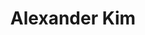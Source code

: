 ---
# Display name
title: Alexander Kim

# Is this the primary user of the site?
superuser: true

# Role/position
role: MLOps Engineer - Iterative.ai

# Organizations/Affiliations
organizations:
  - name: Iterative.ai
    url: ''

# Short bio (displayed in user profile at end of posts)
bio: Alex Kim is an MLOps Engineer. His background is in physics, software engineering, and machine learning. In the last few years, he became increasingly interested in the engineering side of ML projects, processes and tools, needed to go from an idea to a production solution. He occasionally teaches online courses on the topics of Data Science, Machine Learning, and MLOps.

# Social/Academic Networking
# For available icons, see: https://wowchemy.com/docs/getting-started/page-builder/#icons
#   For an email link, use "fas" icon pack, "envelope" icon, and a link in the
#   form "mailto:your-email@example.com" or "#contact" for contact widget.
social:
  - icon: linkedin
    icon_pack: fab
    link: https://ca.linkedin.com/in/alex000kim
  - icon: link
    icon_pack: fa
    link: https://alex000kim.notion.site/
# Link to a PDF of your resume/CV from the About widget.
# To enable, copy your resume/CV to `static/files/cv.pdf` and uncomment the lines below.
# - icon: cv
#   icon_pack: ai
#   link: files/cv.pdf

# Enter email to display Gravatar (if Gravatar enabled in Config)
email: ''

# Highlight the author in author lists? (true/false)
highlight_name: false

# Organizational groups that you belong to (for People widget)
#   Set this to `[]` or comment out if you are not using People widget.
user_groups:
  - Speakers
---